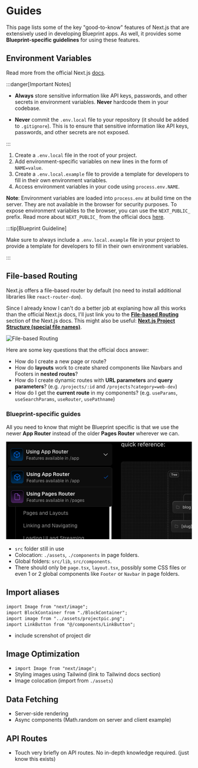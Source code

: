 # Guides

This page lists some of the key "good-to-know" features of Next.js that are extensively used in developing Blueprint apps. As well, it provides some **Blueprint-specific guidelines** for using these features.

## Environment Variables

Read more from the official Next.js [docs](https://nextjs.org/docs/app/building-your-application/configuring/environment-variables).

:::danger[Important Notes]

- **Always** store sensitive information like API keys, passwords, and other secrets in environment variables. **Never** hardcode them in your codebase.

- **Never** commit the `.env.local` file to your repository (it should be added to `.gitignore`). This is to ensure that sensitive information like API keys, passwords, and other secrets are not exposed.

:::

1. Create a `.env.local` file in the root of your project.
2. Add environment-specific variables on new lines in the form of `NAME=value`.
3. Create a `.env.local.example` file to provide a template for developers to fill in their own environment variables.
4. Access environment variables in your code using `process.env.NAME`.

**Note**: Environment variables are loaded into `process.env` at build time on the server. They are not available in the browser for security purposes. To expose environment variables to the browser, you can use the `NEXT_PUBLIC_` prefix. Read more about `NEXT_PUBLIC_` from the official docs [here](https://nextjs.org/docs/app/building-your-application/configuring/environment-variables#bundling-environment-variables-for-the-browser).

:::tip[Blueprint Guideline]

Make sure to always include a `.env.local.example` file in your project to provide a template for developers to fill in their own environment variables.

:::

## File-based Routing

Next.js offers a file-based router by default (no need to install additional libraries like `react-router-dom`).

Since I already know I can't do a better job at explaning how all this works than the official Next.js docs, I'll just link you to the [**File-based Routing**](https://nextjs.org/docs/app/building-your-application/routing) section of the Next.js docs. This might also be useful: [**Next.js Project Structure (special file names)**](https://nextjs.org/docs/getting-started/project-structure).

![File-based Routing](https://nextjs.org/_next/image?url=%2Fdocs%2Fdark%2Froute-segments-to-path-segments.png&w=1920&q=75)

Here are some key questions that the official docs answer:

- How do I create a new page or route?
- How do **layouts** work to create shared components like Navbars and Footers in **nested routes**?
- How do I create dynamic routes with **URL parameters** and **query parameters**? (e.g. `/projects/:id` and `/projects?category=web-dev`)
- How do I get the **current route** in my components? (e.g. `useParams`, `useSearchParams`, `useRouter`, `usePathname`)

### Blueprint-specific guides

All you need to know that might be Blueprint specific is that we use the newer **App Router** instead of the older **Pages Router** wherever we can.

![App Router vs Pages Router](./img/routers.png)

- `src` folder still in use
- Colocation: `./assets`, `./components` in page folders.
- Global folders: `src/lib`, `src/components`.
- There should only be `page.tsx`, `layout.tsx`, possibly some CSS files or even 1 or 2 global components like `Footer` or `Navbar` in page folders.

## Import aliases

```tsx title="src/app/components/ProjectsBlock.tsx"
import Image from "next/image";
import BlockContainer from "./BlockContainer";
import image from "../assets/projectpic.png";
import LinkButton from "@/components/LinkButton";
```

- include screnshot of project dir

## Image Optimization

- `import Image from "next/image";`
- Styling images using Tailwind (link to Tailwind docs section)
- Image colocation (import from `./assets`)

## Data Fetching

- Server-side rendering
- Async components (Math.random on server and client example)

## API Routes

- Touch very briefly on API routes. No in-depth knowledge required. (just know this exists)
